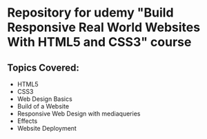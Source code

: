 # Repository for udemy "Build Responsive Real World Websites With HTML5 and CSS3" course

## Topics Covered:

- HTML5
- CSS3
- Web Design Basics
- Build of a Website
- Responsive Web Design with mediaqueries
- Effects
- Website Deployment

